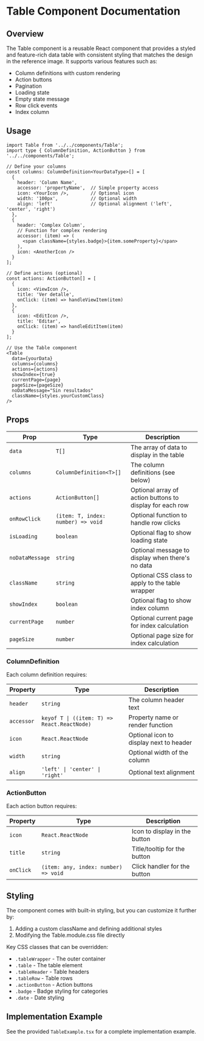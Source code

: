 # Table Component Documentation

## Overview

The Table component is a reusable React component that provides a styled and feature-rich data table with consistent styling that matches the design in the reference image. It supports various features such as:

- Column definitions with custom rendering
- Action buttons
- Pagination
- Loading state
- Empty state message
- Row click events
- Index column

## Usage

```tsx
import Table from '../../components/Table';
import type { ColumnDefinition, ActionButton } from '../../components/Table';

// Define your columns
const columns: ColumnDefinition<YourDataType>[] = [
  {
    header: 'Column Name',
    accessor: 'propertyName',  // Simple property access
    icon: <YourIcon />,        // Optional icon
    width: '100px',            // Optional width
    align: 'left'              // Optional alignment ('left', 'center', 'right')
  },
  {
    header: 'Complex Column',
    // Function for complex rendering
    accessor: (item) => (
      <span className={styles.badge}>{item.someProperty}</span>
    ),
    icon: <AnotherIcon />
  }
];

// Define actions (optional)
const actions: ActionButton[] = [
  {
    icon: <ViewIcon />,
    title: 'Ver detalle',
    onClick: (item) => handleViewItem(item)
  },
  {
    icon: <EditIcon />,
    title: 'Editar',
    onClick: (item) => handleEditItem(item)
  }
];

// Use the Table component
<Table
  data={yourData}
  columns={columns}
  actions={actions}
  showIndex={true}
  currentPage={page}
  pageSize={pageSize}
  noDataMessage="Sin resultados"
  className={styles.yourCustomClass}
/>
```

## Props

| Prop | Type | Description |
|------|------|-------------|
| `data` | `T[]` | The array of data to display in the table |
| `columns` | `ColumnDefinition<T>[]` | The column definitions (see below) |
| `actions` | `ActionButton[]` | Optional array of action buttons to display for each row |
| `onRowClick` | `(item: T, index: number) => void` | Optional function to handle row clicks |
| `isLoading` | `boolean` | Optional flag to show loading state |
| `noDataMessage` | `string` | Optional message to display when there's no data |
| `className` | `string` | Optional CSS class to apply to the table wrapper |
| `showIndex` | `boolean` | Optional flag to show index column |
| `currentPage` | `number` | Optional current page for index calculation |
| `pageSize` | `number` | Optional page size for index calculation |

### ColumnDefinition

Each column definition requires:

| Property | Type | Description |
|----------|------|-------------|
| `header` | `string` | The column header text |
| `accessor` | `keyof T \| ((item: T) => React.ReactNode)` | Property name or render function |
| `icon` | `React.ReactNode` | Optional icon to display next to header |
| `width` | `string` | Optional width of the column |
| `align` | `'left' \| 'center' \| 'right'` | Optional text alignment |

### ActionButton

Each action button requires:

| Property | Type | Description |
|----------|------|-------------|
| `icon` | `React.ReactNode` | Icon to display in the button |
| `title` | `string` | Title/tooltip for the button |
| `onClick` | `(item: any, index: number) => void` | Click handler for the button |

## Styling

The component comes with built-in styling, but you can customize it further by:

1. Adding a custom className and defining additional styles
2. Modifying the Table.module.css file directly

Key CSS classes that can be overridden:

- `.tableWrapper` - The outer container
- `.table` - The table element
- `.tableHeader` - Table headers
- `.tableRow` - Table rows
- `.actionButton` - Action buttons
- `.badge` - Badge styling for categories
- `.date` - Date styling

## Implementation Example

See the provided `TableExample.tsx` for a complete implementation example.
